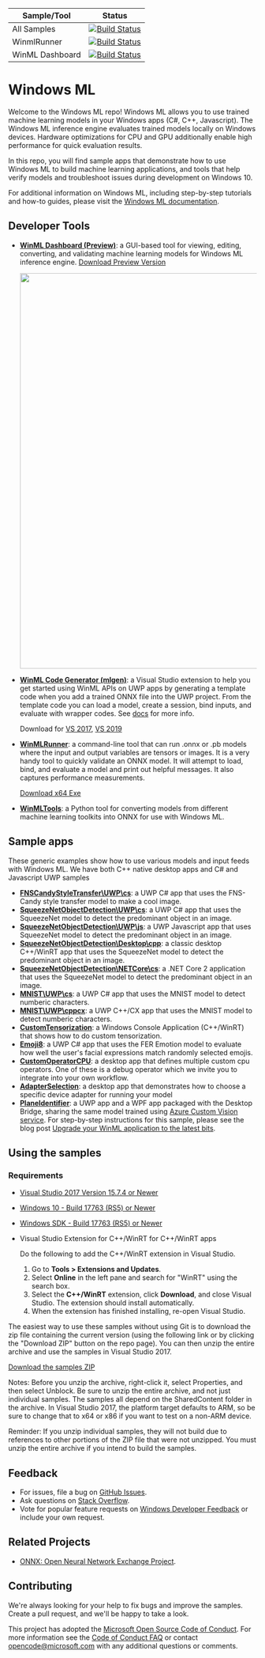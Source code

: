 | Sample/Tool | Status |
|---------|--------------|
| All Samples | [![Build Status](https://microsoft.visualstudio.com/WindowsAI/_apis/build/status/WinML/Samples/Github%20Public%20Samples%20Build%20RS5?branchName=master)](https://microsoft.visualstudio.com/WindowsAI/_build/latest?definitionId=39302&branchName=master) |
| WinmlRunner | [![Build Status](https://microsoft.visualstudio.com/WindowsAI/_apis/build/status/WInMLRunner%20CI%20Build?branchName=master)](https://microsoft.visualstudio.com/WindowsAI/_build/latest?definitionId=38654&branchName=master) |
| WinML Dashboard | [![Build Status](https://microsoft.visualstudio.com/WindowsAI/_apis/build/status/WinML/WinMLTools/WinML%20Dashboard%20CI%20Build%20(Github)?branchName=master)](https://microsoft.visualstudio.com/WindowsAI/_build/latest?definitionId=39375&branchName=master) |


# Windows ML

Welcome to the Windows ML repo! Windows ML allows you to use trained machine learning models in your Windows apps (C#, C++, Javascript). The Windows ML inference engine evaluates trained models locally on Windows devices. Hardware optimizations for CPU and GPU additionally enable high performance for quick evaluation results.

In this repo, you will find sample apps that demonstrate how to use Windows ML to build machine learning applications, and tools that help verify models and troubleshoot issues during development on Windows 10. 

For additional information on Windows ML, including step-by-step tutorials and how-to guides, please visit the [Windows ML documentation](https://docs.microsoft.com/en-us/windows/ai/).

## Developer Tools
- **[WinML Dashboard (Preview)](https://github.com/Microsoft/Windows-Machine-Learning/tree/master/Tools/WinMLDashboard)**: a GUI-based tool for viewing, editing, converting, and validating machine learning models for Windows ML inference engine. 
[Download Preview Version](https://github.com/microsoft/Windows-Machine-Learning/releases)

  <img src='./Tools/WinMLDashboard/public/EditorView2.PNG' width=800/>

- **[WinML Code Generator (mlgen)](https://marketplace.visualstudio.com/items?itemName=WinML.mlgen)**: a Visual Studio extension to help you get started using WinML APIs on UWP apps by generating a template code when you add a trained ONNX file into the UWP project. From the template code you can load a model, create a session, bind inputs, and evaluate with wrapper codes. See [docs](https://docs.microsoft.com/en-us/windows/ai/mlgen) for more info.

  Download for [VS 2017](https://marketplace.visualstudio.com/items?itemName=WinML.mlgen), [VS 2019](https://marketplace.visualstudio.com/items?itemName=WinML.MLGenV2)

- **[WinMLRunner](https://github.com/Microsoft/Windows-Machine-Learning/tree/master/Tools/WinMLRunner)**: a command-line tool that can run .onnx or .pb models where the input and output variables are tensors or images. It is a very handy tool to quickly validate an ONNX model. It will attempt to load, bind, and evaluate a model and print out helpful messages. It also captures performance measurements.

  [Download x64 Exe](https://github.com/microsoft/Windows-Machine-Learning/releases)

- **[WinMLTools](https://pypi.org/project/winmltools/)**: a Python tool for converting models from different machine learning toolkits into ONNX for use with Windows ML.

## Sample apps

These generic examples show how to use various models and input feeds with Windows ML. We have both C++ native desktop apps and C# and Javascript UWP samples

- **[FNSCandyStyleTransfer\UWP\cs](https://github.com/Microsoft/Windows-Machine-Learning/tree/master/Samples/FNSCandyStyleTransfer)**: a UWP C# app that uses the FNS-Candy style transfer model to make a cool image.
- **[SqueezeNetObjectDetection\UWP\cs](https://github.com/Microsoft/Windows-Machine-Learning/tree/master/Samples/SqueezeNetObjectDetection/UWP/cs)**: a UWP C# app that uses the SqueezeNet model to detect the predominant object in an image.
- **[SqueezeNetObjectDetection\UWP\js](https://github.com/Microsoft/Windows-Machine-Learning/tree/master/Samples/SqueezeNetObjectDetection/UWP/js)**: a UWP Javascript app that uses SqueezeNet model to detect the predominant object in an image. 
- **[SqueezeNetObjectDetection\Desktop\cpp](https://github.com/Microsoft/Windows-Machine-Learning/tree/master/Samples/SqueezeNetObjectDetection/Desktop/cpp)**: a classic desktop C++/WinRT app that uses the SqueezeNet model to detect the predominant object in an image.
- **[SqueezeNetObjectDetection\NETCore\cs](https://github.com/Microsoft/Windows-Machine-Learning/tree/master/Samples/SqueezeNetObjectDetection/Desktop/cpp)**: a .NET Core 2 application that uses the SqueezeNet model to detect the predominant object in an image.
- **[MNIST\UWP\cs](https://github.com/Microsoft/Windows-Machine-Learning/tree/master/Samples/MNIST/Tutorial/cs)**: a UWP C# app that uses the MNIST model to detect numberic characters.
- **[MNIST\UWP\cppcx](https://github.com/Microsoft/Windows-Machine-Learning/tree/master/Samples/MNIST/UWP)**: a UWP C++/CX app that uses the MNIST model to detect numberic characters.
- **[CustomTensorization](https://github.com/Microsoft/Windows-Machine-Learning/tree/master/Samples/CustomTensorization)**: a Windows Console Application (C++/WinRT) that shows how to do custom tensorization.
- **[Emoji8](https://github.com/Microsoft/Windows-Machine-Learning/tree/master/Samples/Emoji8)**: a UWP C# app that uses the FER Emotion model to evaluate how well the user's facial expressions match randomly selected emojis.
- **[CustomOperatorCPU](https://github.com/Microsoft/Windows-Machine-Learning/tree/master/Samples/CustomOperatorCPU)**: a desktop app that defines multiple custom cpu operators. One of these is a debug operator which we invite you to integrate into your own workflow.
- **[AdapterSelection](https://github.com/Microsoft/Windows-Machine-Learning/tree/master/Samples/AdapterSelection)**: a desktop app that demonstrates how to choose a specific device adapter for running your model
- **[PlaneIdentifier](https://github.com/Microsoft/Windows-AppConsult-Samples-UWP/tree/master/PlaneIdentifier)**: a UWP app and a WPF app packaged with the Desktop Bridge, sharing the same model trained using [Azure Custom Vision service](https://customvision.ai/). For step-by-step instructions for this sample, please see the blog post [Upgrade your WinML application to the latest bits](https://blogs.msdn.microsoft.com/appconsult/2018/11/06/upgrade-your-winml-application-to-the-latest-bits/).

## Using the samples
### Requirements

- [Visual Studio 2017 Version 15.7.4 or Newer](https://developer.microsoft.com/en-us/windows/downloads)
- [Windows 10 - Build 17763 (RS5) or Newer](https://www.microsoft.com/en-us/software-download/windowsinsiderpreviewiso)
- [Windows SDK - Build 17763 (RS5) or Newer](https://www.microsoft.com/en-us/software-download/windowsinsiderpreviewSDK)
- Visual Studio Extension for C++/WinRT for C++/WinRT apps

  Do the following to add the C++/WinRT extension in Visual Studio.
  1. Go to **Tools > Extensions and Updates**. 
  2. Select **Online** in the left pane and search for "WinRT" using the search box.
  3. Select the **C++/WinRT** extension, click **Download**, and close Visual Studio. The extension should install automatically.
  4. When the extension has finished installing, re-open Visual Studio.


The easiest way to use these samples without using Git is to download the zip file containing the current version (using the following link or by clicking the "Download ZIP" button on the repo page). You can then unzip the entire archive and use the samples in Visual Studio 2017.

[Download the samples ZIP](https://github.com/Microsoft/Windows-Machine-Learning/archive/master.zip)

Notes:
Before you unzip the archive, right-click it, select Properties, and then select Unblock.
Be sure to unzip the entire archive, and not just individual samples. The samples all depend on the SharedContent folder in the archive.
In Visual Studio 2017, the platform target defaults to ARM, so be sure to change that to x64 or x86 if you want to test on a non-ARM device.

Reminder: If you unzip individual samples, they will not build due to references to other portions of the ZIP file that were not unzipped. You must unzip the entire archive if you intend to build the samples.

## Feedback
- For issues, file a bug on [GitHub Issues](https://github.com/Microsoft/Windows-Machine-Learning/issues).
- Ask questions on [Stack Overflow](https://stackoverflow.com/questions/tagged/windows-machine-learning).
- Vote for popular feature requests on [Windows Developer Feedback](https://wpdev.uservoice.com/forums/110705-universal-windows-platform?category_id=341035) or include your own request.

## Related Projects
 - [ONNX: Open Neural Network Exchange Project](https://onnx.ai/).

## Contributing

We're always looking for your help to fix bugs and improve the samples. Create a pull request, and we'll be happy to take a look.

This project has adopted the [Microsoft Open Source Code of Conduct](https://opensource.microsoft.com/codeofconduct/).
For more information see the [Code of Conduct FAQ](https://opensource.microsoft.com/codeofconduct/faq/) or
contact [opencode@microsoft.com](mailto:opencode@microsoft.com) with any additional questions or comments.
